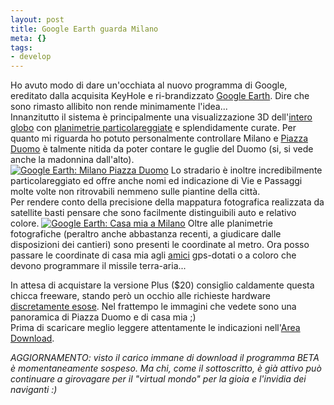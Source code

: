 ```yaml
--- 
layout: post
title: Google Earth guarda Milano
meta: {}
tags: 
- develop
---
```

Ho avuto modo di dare un'occhiata al nuovo programma di Google, ereditato dalla acquisita KeyHole e ri-brandizzato [Google Earth](http://earth.google.com/). Dire che sono rimasto allibito non rende minimamente l'idea...  
Innanzitutto il sistema è principalmente una visualizzazione 3D dell'[intero globo](http://earth.google.com/images/earth.jpg) con [planimetrie particolareggiate](http://earth.google.com/images/schools.jpg) e splendidamente curate. Per quanto mi riguarda ho potuto personalmente controllare Milano e [Piazza Duomo](/download/GoogleEarth01.jpg) è talmente nitida da poter contare le guglie del Duomo (si, si vede anche la madonnina dall'alto).  
[![Google Earth: Milano Piazza Duomo](/download/thumb-GoogleEarth01.jpg)](/download/GoogleEarth01.jpg)
Lo stradario è inoltre incredibilmente particolareggiato ed offre anche nomi ed indicazione di Vie e Passaggi molte volte non ritrovabili nemmeno sulle piantine della città.  
Per rendere conto della precisione della mappatura fotografica realizzata da satellite basti pensare che sono facilmente distinguibili auto e relativo colore. 
 [![Google Earth: Casa mia a Milano](/download/thumb-GoogleEarth02.jpg)](/download/GoogleEarth02.jpg) 
Oltre alle planimetrie fotografiche (peraltro anche abbastanza recenti, a giudicare dalle disposizioni dei cantieri) sono presenti le coordinate al metro. Ora posso passare le coordinate di casa mia agli [amici](http://www.alcooland.it) gps-dotati o a coloro che devono programmare il missile terra-aria...  

In attesa di acquistare la versione Plus ($20) consiglio caldamente questa chicca freeware, stando però un occhio alle richieste hardware [discretamente esose](http://earth.google.com/support/bin/answer.py?answer=21461&topic=1149).
Nel frattempo le immagini che vedete sono una panoramica di Piazza Duomo e di casa mia ;)  
Prima di scaricare meglio leggere attentamente le indicazioni nell'[Area Download](http://desktop.google.com/download/earth/index.html).  

*AGGIORNAMENTO: visto il carico immane di download il programma BETA è momentaneamente sospeso. Ma chi, come il sottoscritto, è già attivo può continuare a girovagare per il "virtual mondo" per la gioia e l'invidia dei naviganti  :)*
 
